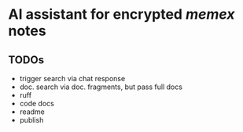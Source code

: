 # AI assistant for encrypted *memex* notes

## TODOs

- trigger search via chat response
- doc. search via doc. fragments, but pass full docs
- ruff
- code docs
- readme
- publish
